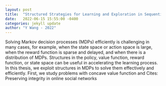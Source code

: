 ```yaml
---
layout: post
title:  "Structured Strategies for Learning and Exploration in Sequential Decision Making"
date:   2022-06-15 15:55:00 -0400
categories: jekyll update
author: "Y Wang - 2022"
---
```

Solving Markov decision processes (MDPs) efficiently is challenging in many cases, for example, when the state space or action space is large, when the reward function is sparse and delayed, and when there is a distribution of MDPs. Structures in the policy, value function, reward function, or state space can be useful in accelerating the learning process. In this thesis, we exploit structures in MDPs to solve them effectively and efficiently. First, we study problems with concave value function and  Cites: Preserving integrity in online social networks